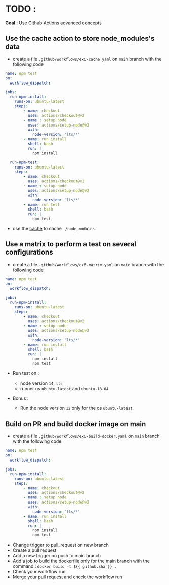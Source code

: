 # TODO :

**Goal** : Use Github Actions advanced concepts 



## Use the cache action to store node_modules's data

* create a file `.github/workflows/ex6-cache.yaml` on `main` branch with the following code

```yaml
name: npm test
on: 
  workflow_dispatch:

jobs:
  run-npm-install:
    runs-on: ubuntu-latest
    steps:
        - name: checkout
          uses: actions/checkout@v2
        - name : setup node
          uses: actions/setup-node@v2
          with:
            node-version: 'lts/*'
        - name: run install
          shell: bash
          run: |
            npm install

  run-npm-test:
    runs-on: ubuntu-latest
    steps:
        - name: checkout
          uses: actions/checkout@v2
        - name : setup node
          uses: actions/setup-node@v2
          with:
            node-version: 'lts/*'
        - name: run test
          shell: bash
          run: |
            npm test
```

* use the [cache](https://github.com/marketplace/actions/cache) to cache `./node_modules`

## Use a matrix to perform a test on several configurations

* create a file `.github/workflows/ex6-matrix.yaml` on `main` branch with the following code

```yaml
name: npm test
on: 
  workflow_dispatch:

jobs:
  run-npm-install:
    runs-on: ubuntu-latest
    steps:
        - name: checkout
          uses: actions/checkout@v2
        - name : setup node
          uses: actions/setup-node@v2
          with:
            node-version: 'lts/*'
        - name: run install
          shell: bash
          run: |
            npm install
            npm test
```

* Run test on :
  * node version `14`, `lts`
  * runner os `ubuntu-latest` and `ubuntu-18.04`

* Bonus : 
  * Run the node version `12` only for the os `ubuntu-latest` 

## Build on PR and build docker image on main

* create a file `.github/workflows/ex6-build-docker.yaml` on `main` branch with the following code

```yaml
name: npm test
on: 
  workflow_dispatch:

jobs:
  run-npm-install:
    runs-on: ubuntu-latest
    steps:
        - name: checkout
          uses: actions/checkout@v2
        - name : setup node
          uses: actions/setup-node@v2
          with:
            node-version: 'lts/*'
        - name: run install
          shell: bash
          run: |
            npm install
            npm test
```

* Change trigger to pull_request on new branch
* Create a pull request
* Add a new trigger on push to main branch
* Add a job to build the dockerfile only for the main branch with the command : `docker build -t ${{ github.sha }} .`
* Check your workflow run 
* Merge your pull request and check the workflow run
